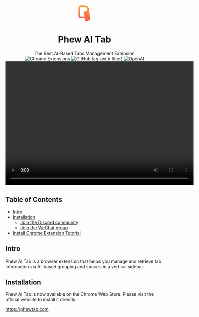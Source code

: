 <div align="center">
  <img src="./img/icon.png" width=50px height=50px>
  <h1>Phew AI Tab</h1>
  The Best AI-Based Tabs Management Extension<br/>
  <a href="">
      </a>
      <img alt="Chrome Extensions" src="https://img.shields.io/badge/Chrome%20Extensions-supported-brightgreen.svg">
      <img alt="GitHub tag (with filter)" src="https://img.shields.io/github/v/tag/augusdin/Phew-Tab">
      <img alt="OpenAI" src="https://img.shields.io/badge/OpenAI-used-brightgreen.svg">
      
  <br/>
  <video width="600" height="393" src="https://github.com/augusdin/Phew-Tab/assets/129820382/fbd1bebc-781e-4923-b3d0-a1b5c4a0105a"></video>
</div>

## Table of Contents

- [Intro](#intro)
- [Installation](#installation)
  - [Join the Discord community](#join_discord)
  - [Join the WeChat group](#join_wechat_group)
- [Install Chrome Extension Tutorial](#Tutorial)

## Intro <a name="intro"></a>

Phew AI Tab is a browser extension that helps you manage and retrieve tab information via AI-based grouping and spaces in a vertical sidebar.

## Installation <a name="installation"></a>

Phew AI Tab is now available on the Chrome Web Store. Please visit the official website to install it directly:

https://phewtab.com
